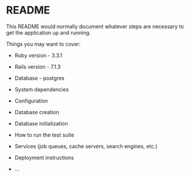 # README

This README would normally document whatever steps are necessary to get the
application up and running.

Things you may want to cover:

* Ruby version - 3.3.1
* Rails version - 7.1.3
* Database - postgres
* System dependencies

* Configuration

* Database creation

* Database initialization

* How to run the test suite

* Services (job queues, cache servers, search engines, etc.)

* Deployment instructions

* ...
